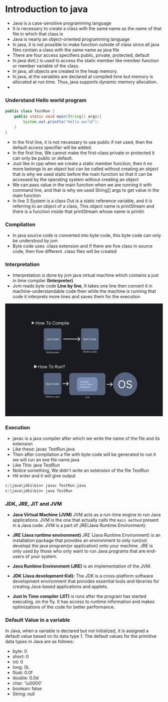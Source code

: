 # Introduction to java

- Java is a case-sensitive programming language
- It is necessary to create a class with the same name as the name of that file in which that class is
- Java is nearly an object-oriented programming language
- In java, it is not possible to make function outside of class since all java files contain a class with the same name as java file
- There are four access specifiers public, private, protected, default
- In java dot(.) is used to access the static member like member function or member variable of the class.
- In java, all objects are created in the heap memory.
- In java, al the variables are declared at compiled time but memory is allocated at run time. Thus, java supports dynamic memory allocation.
- 
### Understand Hello world program

```java
public class TestRun { 
    public static void main(String[] args){
        System.out.println("Hello world");
    }
}
```
- In the first line, it is not necessary to use public if not used, then the default access specifier will be added.
- In the first line, We cannot make the first-class private or protected it can only be public or default.
- Just like in cpp when we create a static member function, then it no more belongs to an object but can be called without 
creating an object that is why we used static before the main function so that it can be accessed by the operating system without creating an object
- We can pass value in the main function when we are running it with command line, and that is why we used String[] args to get value in the main function
- In line 3 System is a class Out is a static reference variable, and it is referring to an object of a class, This object name is printStream and there is a function inside that printStream whose name is println

### Compilation
- In java source code is converted into byte code, this byte code can only be understood by jvm
- Byte code uses .class extension and if there are five class in source code, then five different .class files will be created
### Interpretation
- Interpretation is done by jvm java virtual machine which contains a just in time compiler **(Interpreter)**
- Jvm reads byte code **Line by line**, It takes one line then convert it in machine-understandable code then while the machine is running that code it interprets more lines and saves them for the execution

![javaSourceCode.jpg](../../assets/JavaSourceCode.jpg)

### Execution
- javac is a java compiler after which we write the name of the file and its extension
- Like these: javac TestRun.java
- Then after compilation a file with byte code will be generated to run it we will run an exe file name java
- Like This: java TestRun
- Notice something, We didn't write an extension of the file TestRun
- Hit enter and it will give output

```dtd
c:\java\jdk1\bin> javac TestRun.java 
c:\java\jdk1\bin> java TestRun 
```

### JDK, JRE, JIT and JVM

- **Java Virtual Machine (JVM)** JVM acts as a run-time engine to run Java applications. JVM is the one that actually calls the `main method` present in a Java code. JVM is a part of JRE(Java Runtime Environment).
- **JRE (Java runtime environment)**
  JRE (Java Runtime Environment) is an installation package that provides an environment to only run(not develop) the
  java program(or application) onto your machine. JRE is only used by those who only want to run Java programs that are
  end-users of your system.

- **Java Runtime Environment (JRE)** is an implementation of the JVM.

- **JDK (Java development Kid):**
    The JDK is a cross-platform software development environment that provides essential tools
    and libraries for creating Java-based applications and applets.

- **Just In Time compiler (JIT)** is runs after the program has started executing, on the fly. It has access to runtime information and makes optimizations of the code for better performance.

### Default Value in a variable

In Java, when a variable is declared but not initialized, it is assigned a default value based on its data type 1. The default values for the primitive data types in Java are as follows:

- byte: 0
- short: 0
- int: 0
- long: 0L
- float: 0.0f
- double: 0.0d
- char: ‘\u0000’
- boolean: false
- String: null

